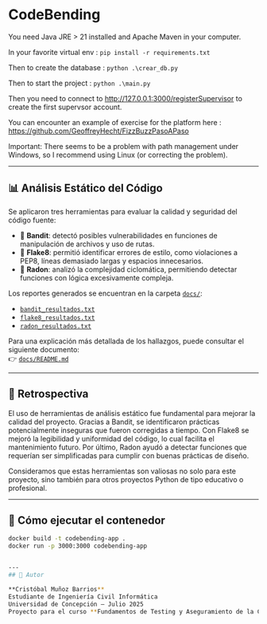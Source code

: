 
# CodeBending

You need Java JRE > 21 installed and Apache Maven in your computer.

In your favorite virtual env :
`pip install -r requirements.txt`

Then to create the database :
`python .\crear_db.py`

Then to start the project :
`python .\main.py` 

Then you need to connect to http://127.0.0.1:3000/registerSupervisor to create the first supervsor account.

You can encounter an example of exercise for the platform here : https://github.com/GeoffreyHecht/FizzBuzzPasoAPaso

Important: There seems to be a problem with path management under Windows, so I recommend using Linux (or correcting the problem).

---

## 📊 Análisis Estático del Código

Se aplicaron tres herramientas para evaluar la calidad y seguridad del código fuente:

- 🔐 **Bandit**: detectó posibles vulnerabilidades en funciones de manipulación de archivos y uso de rutas.
- 📏 **Flake8**: permitió identificar errores de estilo, como violaciones a PEP8, líneas demasiado largas y espacios innecesarios.
- 🧠 **Radon**: analizó la complejidad ciclomática, permitiendo detectar funciones con lógica excesivamente compleja.

Los reportes generados se encuentran en la carpeta [`docs/`](./docs/):

- [`bandit_resultados.txt`](./docs/bandit_resultados.txt)
- [`flake8_resultados.txt`](./docs/flake8_resultados.txt)
- [`radon_resultados.txt`](./docs/radon_resultados.txt)

Para una explicación más detallada de los hallazgos, puede consultar el siguiente documento:  
👉 [`docs/README.md`](./docs/README.md)

---

## 💬 Retrospectiva

El uso de herramientas de análisis estático fue fundamental para mejorar la calidad del proyecto. Gracias a Bandit, se identificaron prácticas potencialmente inseguras que fueron corregidas a tiempo. Con Flake8 se mejoró la legibilidad y uniformidad del código, lo cual facilita el mantenimiento futuro. Por último, Radon ayudó a detectar funciones que requerían ser simplificadas para cumplir con buenas prácticas de diseño.

Consideramos que estas herramientas son valiosas no solo para este proyecto, sino también para otros proyectos Python de tipo educativo o profesional.

---

## 🐳 Cómo ejecutar el contenedor

```bash
docker build -t codebending-app .
docker run -p 3000:3000 codebending-app


---
## 👤 Autor

**Cristóbal Muñoz Barrios**  
Estudiante de Ingeniería Civil Informática  
Universidad de Concepción – Julio 2025  
Proyecto para el curso **Fundamentos de Testing y Aseguramiento de la Calidad**
